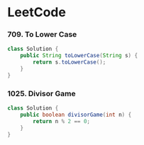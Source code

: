 # LeetCode

### 709. To Lower Case
```java
class Solution {
    public String toLowerCase(String s) {
        return s.toLowerCase();
    }
}
```

### 1025. Divisor Game
```java
class Solution {
    public boolean divisorGame(int n) {
        return n % 2 == 0;
    }
}
```
